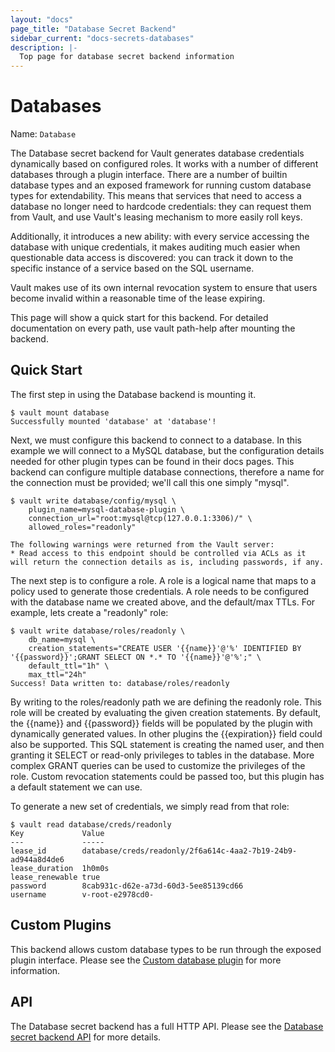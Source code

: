 ```yaml
---
layout: "docs"
page_title: "Database Secret Backend"
sidebar_current: "docs-secrets-databases"
description: |-
  Top page for database secret backend information
---
```


# Databases

Name: `Database`

The Database secret backend for Vault generates database credentials dynamically
based on configured roles. It works with a number of different databases through
a plugin interface. There are a number of builtin database types and an exposed
framework for running custom database types for extendability. This means that
services that need to access a database no longer need to hardcode credentials:
they can request them from Vault, and use Vault's leasing mechanism to more
easily roll keys.

Additionally, it introduces a new ability: with every service accessing the
database with unique credentials, it makes auditing much easier when
questionable data access is discovered: you can track it down to the specific
instance of a service based on the SQL username.

Vault makes use of its own internal revocation system to ensure that users
become invalid within a reasonable time of the lease expiring.

This page will show a quick start for this backend. For detailed documentation
on every path, use vault path-help after mounting the backend.

## Quick Start

The first step in using the Database backend is mounting it.

```text
$ vault mount database
Successfully mounted 'database' at 'database'!
```

Next, we must configure this backend to connect to a database. In this example
we will connect to a MySQL database, but the configuration details needed for
other plugin types can be found in their docs pages. This backend can configure
multiple database connections, therefore a name for the connection must be
provided; we'll call this one simply "mysql".

```
$ vault write database/config/mysql \
    plugin_name=mysql-database-plugin \
    connection_url="root:mysql@tcp(127.0.0.1:3306)/" \
    allowed_roles="readonly"

The following warnings were returned from the Vault server:
* Read access to this endpoint should be controlled via ACLs as it will return the connection details as is, including passwords, if any.
```

The next step is to configure a role. A role is a logical name that maps to a
policy used to generate those credentials. A role needs to be configured with
the database name we created above, and the default/max TTLs. For example, lets
create a "readonly" role:

```
$ vault write database/roles/readonly \
    db_name=mysql \
    creation_statements="CREATE USER '{{name}}'@'%' IDENTIFIED BY '{{password}}';GRANT SELECT ON *.* TO '{{name}}'@'%';" \
    default_ttl="1h" \
    max_ttl="24h"
Success! Data written to: database/roles/readonly
```
By writing to the roles/readonly path we are defining the readonly role. This
role will be created by evaluating the given creation statements. By default,
the {{name}} and {{password}} fields will be populated by the plugin with
dynamically generated values. In other plugins the {{expiration}} field could
also be supported. This SQL statement is creating the named user, and then
granting it SELECT or read-only privileges to tables in the database. More
complex GRANT queries can be used to customize the privileges of the role.
Custom revocation statements could be passed too, but this plugin has a default
statement we can use.

To generate a new set of credentials, we simply read from that role:

```
$ vault read database/creds/readonly
Key            	Value
---            	-----
lease_id       	database/creds/readonly/2f6a614c-4aa2-7b19-24b9-ad944a8d4de6
lease_duration 	1h0m0s
lease_renewable	true
password       	8cab931c-d62e-a73d-60d3-5ee85139cd66
username       	v-root-e2978cd0-
```

## Custom Plugins

This backend allows custom database types to be run through the exposed plugin
interface. Please see the [Custom database
plugin](/docs/secrets/databases/custom.html) for more information.

## API

The Database secret backend has a full HTTP API. Please see the [Database secret
backend API](/api/secret/databases/index.html) for more details.
